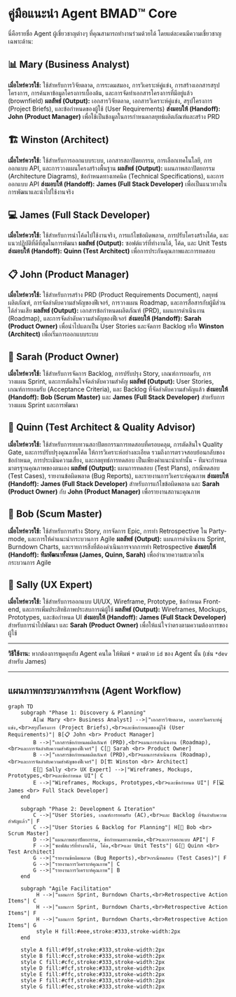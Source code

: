 # คู่มือแนะนำ Agent BMAD™ Core

นี่คือรายชื่อ Agent ผู้เชี่ยวชาญต่างๆ ที่คุณสามารถทำงานร่วมด้วยได้ โดยแต่ละคนมีความเชี่ยวชาญเฉพาะด้าน:

## 📊 Mary (Business Analyst)
**เมื่อไหร่ควรใช้:** ใช้สำหรับการวิจัยตลาด, การระดมสมอง, การวิเคราะห์คู่แข่ง, การสร้างเอกสารสรุปโครงการ, การค้นหาข้อมูลโครงการเบื้องต้น, และการจัดทำเอกสารโครงการที่มีอยู่แล้ว (brownfield)
**ผลลัพธ์ (Output):** เอกสารวิจัยตลาด, เอกสารวิเคราะห์คู่แข่ง, สรุปโครงการ (Project Briefs), และข้อกำหนดของผู้ใช้ (User Requirements)
**ส่งมอบให้ (Handoff):** **John (Product Manager)** เพื่อใช้เป็นข้อมูลในการกำหนดกลยุทธ์ผลิตภัณฑ์และสร้าง PRD

## 🏗️ Winston (Architect)
**เมื่อไหร่ควรใช้:** ใช้สำหรับการออกแบบระบบ, เอกสารสถาปัตยกรรม, การเลือกเทคโนโลยี, การออกแบบ API, และการวางแผนโครงสร้างพื้นฐาน
**ผลลัพธ์ (Output):** แผนภาพสถาปัตยกรรม (Architecture Diagrams), ข้อกำหนดทางเทคนิค (Technical Specifications), และการออกแบบ API
**ส่งมอบให้ (Handoff):** **James (Full Stack Developer)** เพื่อเป็นแนวทางในการพัฒนาและนำไปใช้งานจริง

## 💻 James (Full Stack Developer)
**เมื่อไหร่ควรใช้:** ใช้สำหรับการนำโค้ดไปใช้งานจริง, การแก้ไขข้อผิดพลาด, การปรับโครงสร้างโค้ด, และแนวปฏิบัติที่ดีที่สุดในการพัฒนา
**ผลลัพธ์ (Output):** ซอฟต์แวร์ที่ทำงานได้, โค้ด, และ Unit Tests
**ส่งมอบให้ (Handoff):** **Quinn (Test Architect)** เพื่อการประกันคุณภาพและการทดสอบ

## 📋 John (Product Manager)
**เมื่อไหร่ควรใช้:** ใช้สำหรับการสร้าง PRD (Product Requirements Document), กลยุทธ์ผลิตภัณฑ์, การจัดลำดับความสำคัญของฟีเจอร์, การวางแผน Roadmap, และการสื่อสารกับผู้มีส่วนได้ส่วนเสีย
**ผลลัพธ์ (Output):** เอกสารข้อกำหนดผลิตภัณฑ์ (PRD), แผนการดำเนินงาน (Roadmap), และการจัดลำดับความสำคัญของฟีเจอร์
**ส่งมอบให้ (Handoff):** **Sarah (Product Owner)** เพื่อนำไปแตกเป็น User Stories และจัดการ Backlog หรือ **Winston (Architect)** เพื่อเริ่มการออกแบบระบบ

## 📝 Sarah (Product Owner)
**เมื่อไหร่ควรใช้:** ใช้สำหรับการจัดการ Backlog, การปรับปรุง Story, เกณฑ์การยอมรับ, การวางแผน Sprint, และการตัดสินใจจัดลำดับความสำคัญ
**ผลลัพธ์ (Output):** User Stories, เกณฑ์การยอมรับ (Acceptance Criteria), และ Backlog ที่จัดลำดับความสำคัญแล้ว
**ส่งมอบให้ (Handoff):** **Bob (Scrum Master)** และ **James (Full Stack Developer)** สำหรับการวางแผน Sprint และการพัฒนา

## 🧪 Quinn (Test Architect & Quality Advisor)
**เมื่อไหร่ควรใช้:** ใช้สำหรับการทบทวนสถาปัตยกรรมการทดสอบที่ครอบคลุม, การตัดสินใจ Quality Gate, และการปรับปรุงคุณภาพโค้ด ให้การวิเคราะห์อย่างละเอียด รวมถึงการตรวจสอบย้อนกลับของข้อกำหนด, การประเมินความเสี่ยง, และกลยุทธ์การทดสอบ เป็นเพียงคำแนะนำเท่านั้น - ทีมจะกำหนดมาตรฐานคุณภาพของตนเอง
**ผลลัพธ์ (Output):** แผนการทดสอบ (Test Plans), กรณีทดสอบ (Test Cases), รายงานข้อผิดพลาด (Bug Reports), และรายงานการวิเคราะห์คุณภาพ
**ส่งมอบให้ (Handoff):** **James (Full Stack Developer)** สำหรับการแก้ไขข้อผิดพลาด และ **Sarah (Product Owner)** กับ **John (Product Manager)** เพื่อรายงานสถานะคุณภาพ

## 🏃 Bob (Scum Master)
**เมื่อไหร่ควรใช้:** ใช้สำหรับการสร้าง Story, การจัดการ Epic, การทำ Retrospective ใน Party-mode, และการให้คำแนะนำกระบวนการ Agile
**ผลลัพธ์ (Output):** แผนการดำเนินงาน Sprint, Burndown Charts, และรายการสิ่งที่ต้องดำเนินการจากการทำ Retrospective
**ส่งมอบให้ (Handoff):** **ทีมพัฒนาทั้งหมด (James, Quinn, Sarah)** เพื่ออำนวยความสะดวกในกระบวนการ Agile

## 🎨 Sally (UX Expert)
**เมื่อไหร่ควรใช้:** ใช้สำหรับการออกแบบ UI/UX, Wireframe, Prototype, ข้อกำหนด Front-end, และการเพิ่มประสิทธิภาพประสบการณ์ผู้ใช้
**ผลลัพธ์ (Output):** Wireframes, Mockups, Prototypes, และข้อกำหนด UI
**ส่งมอบให้ (Handoff):** **James (Full Stack Developer)** สำหรับการนำไปพัฒนา และ **Sarah (Product Owner)** เพื่อให้แน่ใจว่าตรงตามความต้องการของผู้ใช้

---

**วิธีใช้งาน:**
หากต้องการพูดคุยกับ Agent คนใด ให้พิมพ์ `*` ตามด้วย `id` ของ Agent นั้น (เช่น `*dev` สำหรับ James)

---

## แผนภาพกระบวนการทำงาน (Agent Workflow)

```mermaid
graph TD
    subgraph "Phase 1: Discovery & Planning"
        A[📊 Mary <br> Business Analyst] -->|"เอกสารวิจัยตลาด, เอกสารวิเคราะห์คู่แข่ง,<br>สรุปโครงการ (Project Briefs),<br>และข้อกำหนดของผู้ใช้ (User Requirements)"| B[📋 John <br> Product Manager]
        B -->|"เอกสารข้อกำหนดผลิตภัณฑ์ (PRD),<br>แผนการดำเนินงาน (Roadmap),<br>และการจัดลำดับความสำคัญของฟีเจอร์"| C[📝 Sarah <br> Product Owner]
        B -->|"เอกสารข้อกำหนดผลิตภัณฑ์ (PRD),<br>แผนการดำเนินงาน (Roadmap),<br>และการจัดลำดับความสำคัญของฟีเจอร์"| D[🏗️ Winston <br> Architect]
        E[🎨 Sally <br> UX Expert] -->|"Wireframes, Mockups, Prototypes,<br>และข้อกำหนด UI"| C
        E -->|"Wireframes, Mockups, Prototypes,<br>และข้อกำหนด UI"| F[💻 James <br> Full Stack Developer]
    end

    subgraph "Phase 2: Development & Iteration"
        C -->|"User Stories, เกณฑ์การยอมรับ (AC),<br>และ Backlog ที่จัดลำดับความสำคัญแล้ว"| F
        C -->|"User Stories & Backlog for Planning"| H[🏃 Bob <br> Scrum Master]
        D -->|"แผนภาพสถาปัตยกรรม, ข้อกำหนดทางเทคนิค,<br>และการออกแบบ API"| F
        F -->|"ซอฟต์แวร์ที่ทำงานได้, โค้ด,<br>และ Unit Tests"| G[🧪 Quinn <br> Test Architect]
        G -->|"รายงานข้อผิดพลาด (Bug Reports),<br>กรณีทดสอบ (Test Cases)"| F
        G -->|"รายงานการวิเคราะห์คุณภาพ"| C
        G -->|"รายงานการวิเคราะห์คุณภาพ"| B
    end

    subgraph "Agile Facilitation"
         H -->|"แผนการ Sprint, Burndown Charts,<br>Retrospective Action Items"| C
         H -->|"แผนการ Sprint, Burndown Charts,<br>Retrospective Action Items"| F
         H -->|"แผนการ Sprint, Burndown Charts,<br>Retrospective Action Items"| G
         style H fill:#eee,stroke:#333,stroke-width:2px
    end

    style A fill:#f9f,stroke:#333,stroke-width:2px
    style B fill:#ccf,stroke:#333,stroke-width:2px
    style C fill:#cfc,stroke:#333,stroke-width:2px
    style D fill:#fcf,stroke:#333,stroke-width:2px
    style E fill:#ffc,stroke:#333,stroke-width:2px
    style F fill:#cff,stroke:#333,stroke-width:2px
    style G fill:#fec,stroke:#333,stroke-width:2px
```

